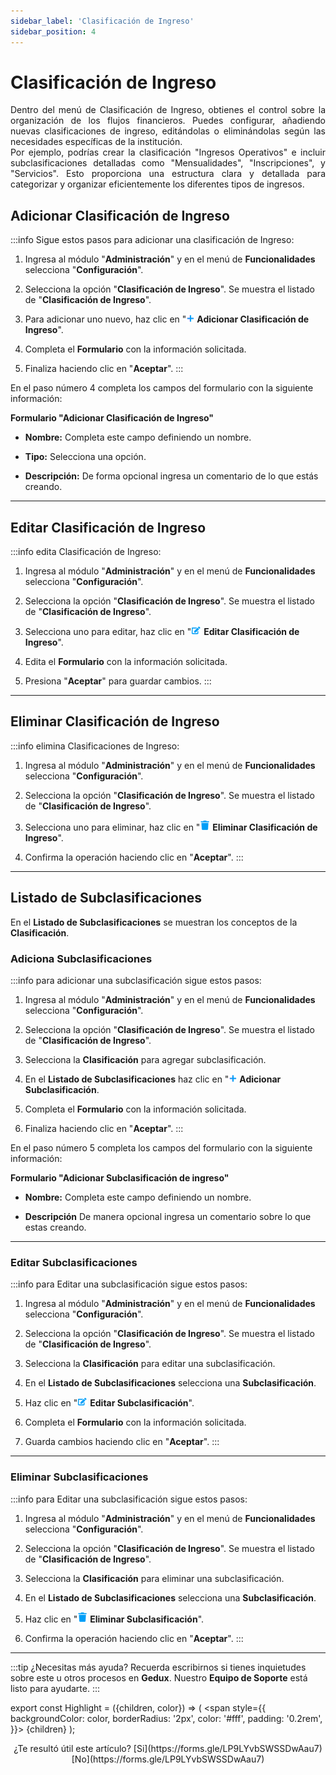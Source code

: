 ```yaml
---
sidebar_label: 'Clasificación de Ingreso'
sidebar_position: 4
---
```


# Clasificación de Ingreso

<div align="justify">Dentro del menú de Clasificación de Ingreso, obtienes el control sobre la organización de los flujos financieros. Puedes configurar, añadiendo nuevas clasificaciones de ingreso, editándolas o eliminándolas según las necesidades específicas de la institución.</div>

<div align="justify">Por ejemplo, podrías crear la clasificación "Ingresos Operativos" e incluir subclasificaciones detalladas como "Mensualidades", "Inscripciones", y "Servicios". Esto proporciona una estructura clara y detallada para categorizar y organizar eficientemente los diferentes tipos de ingresos.</div>

## Adicionar Clasificación de Ingreso

:::info Sigue estos pasos para adicionar una clasificación de Ingreso:

1. Ingresa al módulo "**Administración**" y en el menú de **Funcionalidades** selecciona "**Configuración**".

2. Selecciona la opción "**Clasificación de Ingreso**". Se muestra el listado de "**Clasificación de Ingreso**".

3. Para adicionar uno nuevo, haz clic en "![](./img/IcoAdd.png) **Adicionar Clasificación de Ingreso**".

4. Completa el **Formulario** con la información solicitada.

5. Finaliza haciendo clic en "**Aceptar**".
:::

En el paso número 4 completa los campos del formulario con la siguiente información:

**Formulario "Adicionar Clasificación de Ingreso"**

* **Nombre:** Completa este campo definiendo un nombre.

* **Tipo:** Selecciona una opción.

* **Descripción:** De forma opcional ingresa un comentario de lo que estás creando.
___

## Editar Clasificación de Ingreso

:::info edita Clasificación de Ingreso:

1. Ingresa al módulo "**Administración**" y en el menú de **Funcionalidades** selecciona "**Configuración**".

2. Selecciona la opción "**Clasificación de Ingreso**". Se muestra el listado de "**Clasificación de Ingreso**".

3. Selecciona uno para editar, haz clic en "![](./img/IcoEdt.png) **Editar Clasificación de Ingreso**".

4. Edita el **Formulario** con la información solicitada.

5. Presiona "**Aceptar**" para guardar cambios.
:::
___

## Eliminar Clasificación de Ingreso

:::info elimina Clasificaciones de Ingreso:

1. Ingresa al módulo "**Administración**" y en el menú de **Funcionalidades** selecciona "**Configuración**".

2. Selecciona la opción "**Clasificación de Ingreso**". Se muestra el listado de "**Clasificación de Ingreso**".

3. Selecciona uno para eliminar, haz clic en "![](./img/IcoDel2.png) **Eliminar Clasificación de Ingreso**".

4. Confirma la operación haciendo clic en "**Aceptar**".
:::
___

## Listado de Subclasificaciones

En el **Listado de Subclasificaciones** se muestran los conceptos de la **Clasificación**.

### Adiciona Subclasificaciones

:::info para adicionar una subclasificación sigue estos pasos:

1. Ingresa al módulo "**Administración**" y en el menú de **Funcionalidades** selecciona "**Configuración**".

2. Selecciona la opción "**Clasificación de Ingreso**". Se muestra el listado de "**Clasificación de Ingreso**".

3. Selecciona la **Clasificación** para agregar subclasificación.

4. En el **Listado de Subclasificaciones** haz clic en "![](./img/IcoAdd.png) **Adicionar Subclasificación**.

5. Completa el **Formulario** con la información solicitada.

6. Finaliza haciendo clic en "**Aceptar**".
:::

En el paso número 5 completa los campos del formulario con la siguiente información:

**Formulario "Adicionar Subclasificación de ingreso"**

* **Nombre:** Completa este campo definiendo un nombre.

* **Descripción** De manera opcional ingresa un comentario sobre lo que estas creando.
____

### Editar Subclasificaciones

:::info para Editar una subclasificación sigue estos pasos:

1. Ingresa al módulo "**Administración**" y en el menú de **Funcionalidades** selecciona "**Configuración**".

2. Selecciona la opción "**Clasificación de Ingreso**". Se muestra el listado de "**Clasificación de Ingreso**".

3. Selecciona la **Clasificación** para editar una subclasificación.

4. En el **Listado de Subclasificaciones** selecciona una **Subclasificación**.

5. Haz clic en "![](./img/IcoEdt.png) **Editar Subclasificación**".

5. Completa el **Formulario** con la información solicitada.

6. Guarda cambios haciendo clic en "**Aceptar**".
:::
___

### Eliminar Subclasificaciones

:::info para Editar una subclasificación sigue estos pasos:

1. Ingresa al módulo "**Administración**" y en el menú de **Funcionalidades** selecciona "**Configuración**".

2. Selecciona la opción "**Clasificación de Ingreso**". Se muestra el listado de "**Clasificación de Ingreso**".

3. Selecciona la **Clasificación** para eliminar una subclasificación.

4. En el **Listado de Subclasificaciones** selecciona una **Subclasificación**.

5. Haz clic en "![](./img/IcoDel2.png) **Eliminar Subclasificación**".

6. Confirma la operación haciendo clic en "**Aceptar**".
:::
___

:::tip ¿Necesitas más ayuda?
Recuerda escribirnos si tienes inquietudes sobre este u otros procesos en **Gedux**. Nuestro **Equipo de Soporte** está listo para ayudarte.
:::

export const Highlight = ({children, color}) => (
  <span
    style={{
      backgroundColor: color,
      borderRadius: '2px',
      color: '#fff',
      padding: '0.2rem',
    }}>
    {children}
  </span>
);

<center>¿Te resultó útil este artículo? <Highlight color="#B0AEAC">[Si](https://forms.gle/LP9LYvbSWSSDwAau7)</Highlight> <Highlight color="#B0AEAC">[No](https://forms.gle/LP9LYvbSWSSDwAau7)</Highlight> </center>